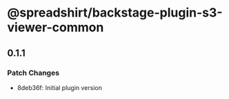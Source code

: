 # @spreadshirt/backstage-plugin-s3-viewer-common

## 0.1.1

### Patch Changes

- 8deb36f: Initial plugin version
